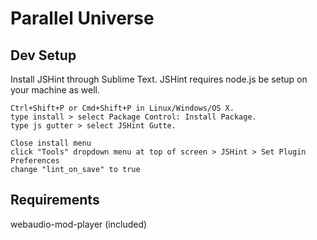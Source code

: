 # Parallel Universe


Dev Setup
------
Install JSHint through Sublime Text. JSHint requires node.js be setup on your machine as well.

```
Ctrl+Shift+P or Cmd+Shift+P in Linux/Windows/OS X.
type install > select Package Control: Install Package.
type js gutter > select JSHint Gutte.

Close install menu
click "Tools" dropdown menu at top of screen > JSHint > Set Plugin Preferences
change "lint_on_save" to true
```


Requirements
------

webaudio-mod-player (included)